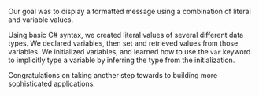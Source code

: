 Our goal was to display a formatted message using a combination of literal and variable values.

Using basic C# syntax, we created literal values of several different data types.  We declared variables, then set and retrieved values from those variables.  We initialized variables, and learned how to use the `var` keyword to implicitly type a variable by inferring the type from the initialization.

Congratulations on taking another step towards to building more sophisticated applications.

